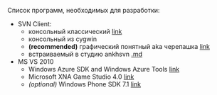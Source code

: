 Список программ, необходимых для разработки:
  * SVN Client:
    * консольный классический [link](http://subversion.apache.org/packages.html#windows)
    * консольный из cygwin
    * **(recommended)** графический понятный aka черепашка [link](http://tortoisesvn.net/downloads.html)
    * встраиваемый в студию ankhsvn [.md](.md)
  * MS VS 2010
    * Windows Azure SDK and Windows Azure Tools [link](http://www.microsoft.com/en-us/download/details.aspx?id=15658)
    * Microsoft XNA Game Studio 4.0 [link](http://www.microsoft.com/en-us/download/details.aspx?id=23714)
    * _(optional)_ Windows Phone SDK 7.1 [link](http://www.microsoft.com/en-us/download/details.aspx?displaylang=en&id=27570)